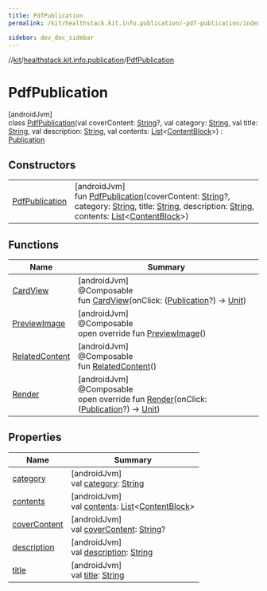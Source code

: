 ```yaml
---
title: PdfPublication
permalink: /kit/healthstack.kit.info.publication/-pdf-publication/index.html

sidebar: dev_doc_sidebar
---
```

//[kit](../../../index.html)/[healthstack.kit.info.publication](../index.html)/[PdfPublication](index.html)



# PdfPublication



[androidJvm]\
class [PdfPublication](index.html)(val coverContent: [String](https://kotlinlang.org/api/latest/jvm/stdlib/kotlin/-string/index.html)?, val category: [String](https://kotlinlang.org/api/latest/jvm/stdlib/kotlin/-string/index.html), val title: [String](https://kotlinlang.org/api/latest/jvm/stdlib/kotlin/-string/index.html), val description: [String](https://kotlinlang.org/api/latest/jvm/stdlib/kotlin/-string/index.html), val contents: [List](https://kotlinlang.org/api/latest/jvm/stdlib/kotlin.collections/-list/index.html)&lt;[ContentBlock](../../healthstack.kit.info.publication.content/-content-block/index.html)&gt;) : [Publication](../-publication/index.html)



## Constructors


| | |
|---|---|
| [PdfPublication](-pdf-publication.html) | [androidJvm]<br>fun [PdfPublication](-pdf-publication.html)(coverContent: [String](https://kotlinlang.org/api/latest/jvm/stdlib/kotlin/-string/index.html)?, category: [String](https://kotlinlang.org/api/latest/jvm/stdlib/kotlin/-string/index.html), title: [String](https://kotlinlang.org/api/latest/jvm/stdlib/kotlin/-string/index.html), description: [String](https://kotlinlang.org/api/latest/jvm/stdlib/kotlin/-string/index.html), contents: [List](https://kotlinlang.org/api/latest/jvm/stdlib/kotlin.collections/-list/index.html)&lt;[ContentBlock](../../healthstack.kit.info.publication.content/-content-block/index.html)&gt;) |


## Functions


| Name | Summary |
|---|---|
| [CardView](../-publication/-card-view.html) | [androidJvm]<br>@Composable<br>fun [CardView](../-publication/-card-view.html)(onClick: ([Publication](../-publication/index.html)?) -&gt; [Unit](https://kotlinlang.org/api/latest/jvm/stdlib/kotlin/-unit/index.html)) |
| [PreviewImage](-preview-image.html) | [androidJvm]<br>@Composable<br>open override fun [PreviewImage](-preview-image.html)() |
| [RelatedContent](../-publication/-related-content.html) | [androidJvm]<br>@Composable<br>fun [RelatedContent](../-publication/-related-content.html)() |
| [Render](-render.html) | [androidJvm]<br>@Composable<br>open override fun [Render](-render.html)(onClick: ([Publication](../-publication/index.html)?) -&gt; [Unit](https://kotlinlang.org/api/latest/jvm/stdlib/kotlin/-unit/index.html)) |


## Properties


| Name | Summary |
|---|---|
| [category](../-publication/category.html) | [androidJvm]<br>val [category](../-publication/category.html): [String](https://kotlinlang.org/api/latest/jvm/stdlib/kotlin/-string/index.html) |
| [contents](../-publication/contents.html) | [androidJvm]<br>val [contents](../-publication/contents.html): [List](https://kotlinlang.org/api/latest/jvm/stdlib/kotlin.collections/-list/index.html)&lt;[ContentBlock](../../healthstack.kit.info.publication.content/-content-block/index.html)&gt; |
| [coverContent](../-publication/cover-content.html) | [androidJvm]<br>val [coverContent](../-publication/cover-content.html): [String](https://kotlinlang.org/api/latest/jvm/stdlib/kotlin/-string/index.html)? |
| [description](../-publication/description.html) | [androidJvm]<br>val [description](../-publication/description.html): [String](https://kotlinlang.org/api/latest/jvm/stdlib/kotlin/-string/index.html) |
| [title](../-publication/title.html) | [androidJvm]<br>val [title](../-publication/title.html): [String](https://kotlinlang.org/api/latest/jvm/stdlib/kotlin/-string/index.html) |

